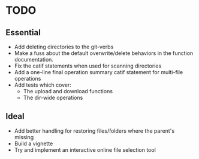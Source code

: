 # TODO

## Essential

* Add deleting directories to the git-verbs
* Make a fuss about the default overwrite/delete behaviors in the function documentation. 
* Fix the catif statements when used for scanning directories
* Add a one-line final operation summary catif statement for multi-file operations
* Add tests which cover:
    - The upload and download functions
    - The dir-wide operations

## Ideal

* Add better handling for restoring files/folders where the parent's missing
* Build a vignette
* Try and implement an interactive online file selection tool